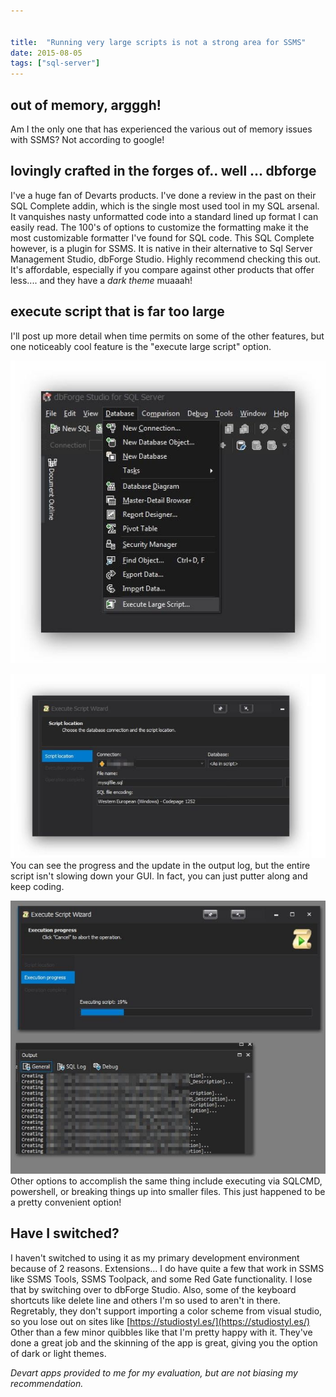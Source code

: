 ```yaml
---


title:  "Running very large scripts is not a strong area for SSMS"
date: 2015-08-05
tags: ["sql-server"]
---
```


## out of memory, argggh!

Am I the only one that has experienced the various out of memory issues with SSMS? Not according to google!

## lovingly crafted in the forges of.. well ... dbforge

I've a huge fan of Devarts products. I've done a review in the past on their SQL Complete addin, which is the single most used tool in my SQL arsenal. It vanquishes nasty unformatted code into a standard lined up format I can easily read. The 100's of options to customize the formatting make it the most customizable formatter I've found for SQL code.
This SQL Complete however, is a plugin for SSMS. It is native in their alternative to Sql Server Management Studio, dbForge Studio. Highly recommend checking this out. It's affordable, especially if you compare against other products that offer less.... and they have a _dark theme_ muaaah!

## execute script that is far too large

I'll post up more detail when time permits on some of the other features, but one noticeably cool feature is the "execute large script" option.

![MyDescription](/assets/img/2015.08.05_11h38m13s_016__f6xet0.jpg)

![MyDescription](/assets/img/2015.08.05_11h38m43s_022__w7anoj.jpg)
You can see the progress and the update in the output log, but the entire script isn't slowing down your GUI. In fact, you can just putter along and keep coding.

![MyDescription](/assets/img/2015.08.05_11h41m18s_000_Collage_cpwuis.jpg)
Other options to accomplish the same thing include executing via SQLCMD, powershell, or breaking things up into smaller files. This just happened to be a pretty convenient option!

## Have I switched?

I haven't switched to using it as my primary development environment because of 2 reasons. Extensions... I do have quite a few that work in SSMS like SSMS Tools, SSMS Toolpack, and some Red Gate functionality. I lose that by switching over to dbForge Studio. Also, some of the keyboard shortcuts like delete line and others I'm so used to aren't in there. Regretably, they don't support importing a color scheme from visual studio, so you lose out on sites like [https://studiostyl.es/](https://studiostyl.es/)
Other than a few minor quibbles like that I'm pretty happy with it. They've done a great job and the skinning of the app is great, giving you the option of dark or light themes.

_Devart apps provided to me for my evaluation, but are not biasing my recommendation._

